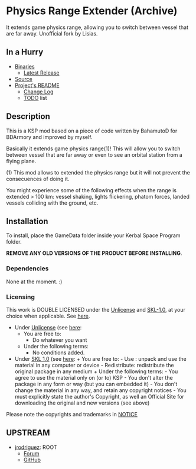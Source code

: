 # Physics Range Extender (Archive)

It extends game physics range, allowing you to switch between vessel that are far away. Unofficial fork by Lisias.


## In a Hurry

* [Binaries](./Archive)
	* [Latest Release](https://github.com/net-lisias-kspu/PhysicsRangeExtender/releases)
* [Source](https://github.com/net-lisias-kspu/PhysicsRangeExtender)
* [Project's README](https://github.com/net-lisias-kspu/PhysicsRangeExtender/blob/master/README.md)
	+ [Change Log](./CHANGE_LOG.md)
	+ [TODO](./TODO.md) list


## Description

This is a KSP mod based on a piece of code written by BahamutoD for BDArmory and improved by myself.

Basically it extends game physics range(1)! This will allow you to switch between vessel that are far away or even to see an orbital station from a flying plane.

(1) This mod allows to extended the physics range but it will not prevent the consecuences of doing it.

You might experience some of the following effects when the range is extended > 100 km: vessel shaking, lights flickering, phatom forces, landed vessels colliding with the ground, etc.


## Installation

To install, place the GameData folder inside your Kerbal Space Program folder.

**REMOVE ANY OLD VERSIONS OF THE PRODUCT BEFORE INSTALLING**.

### Dependencies
<!-- * Hard Dependencies
	* [KSP API Extensions/L](https://github.com/net-lisias-ksp/KSPAPIExtensions) 2.0 or newer
	* [Toolbar Control](https://github.com/net-lisias-kspu/ToolbarControl) 0.1.6.15 or newer
-->
None at the moment. :)


### Licensing
This work is DOUBLE LICENSED under the [Unlicense](http://unlicense.org) and [SKL-1.0](https://ksp.lisias.net/SKL-1_0.txt), at your choice when applicable. See [here](./LICENSE).

* Under [Unlicense](http://unlicense.org) (see [here](./UN.LICENSE):
	+ You are free to:
		- Do whatever you want
	+ Under the following terms:
		- No conditions added. 
* Under [SKL 1.0](https://ksp.lisias.net/SKL-1_0.txt) (see [here](./KSPe.SKL-1_0.LICENSE):
		+ You are free to:
			- Use : unpack and use the material in any computer or device
			- Redistribute: redistribute the original package in any medium
		+ Under the following terms:
			- You agree to use the material only on (or to) KSP
			- You don't alter the package in any form or way (but you can embedded it)
			- You don't change the material in any way, and retain any copyright notices
			- You must explicitly state the author's Copyright, as well an Official Site for downloading the original and new versions (see above) 

Please note the copyrights and trademarks in [NOTICE](./NOTICE)


## UPSTREAM

* [jrodriguez](https://forum.kerbalspaceprogram.com/index.php?/profile/130617-jrodriguez/): ROOT
	+ [Forum](https://forum.kerbalspaceprogram.com/index.php?/topic/158344-ksp-143-physics-range-extender-v170-21-jun-2018/)
	+ [GitHub](https://github.com/jrodrigv/PhysicsRangeExtender)
